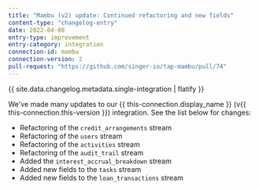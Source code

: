```yaml
---
title: "Mambu (v2) update: Continued refactoring and new fields"
content-type: "changelog-entry"
date: 2022-04-08
entry-type: improvement
entry-category: integration
connection-id: mambu
connection-version: 2
pull-request: "https://github.com/singer-io/tap-mambu/pull/74"
---
```

{{ site.data.changelog.metadata.single-integration | flatify }}

We've made many updates to our {{ this-connection.display_name }} (v{{ this-connection.this-version }}) integration. See the list below for changes:

- Refactoring of the `credit_arrangements` stream
- Refactoring of the `users` stream
- Refactoring of the `activities` stream
- Refactoring of the `audit_trail` stream
- Added the `interest_accrual_breakdown` stream
- Added new fields to the `tasks` stream
- Added new fields to the `loan_transactions` stream